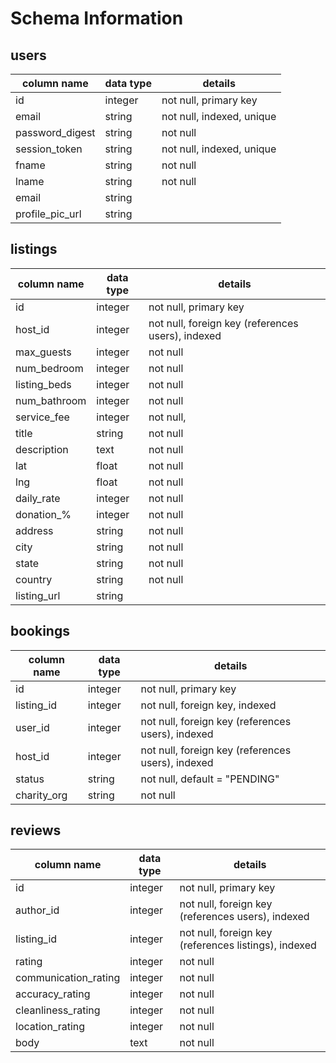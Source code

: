 # Schema Information

## users
column name     | data type | details
----------------|-----------|-----------------------
id              | integer   | not null, primary key
email        | string    | not null, indexed, unique
password_digest | string    | not null
session_token   | string    | not null, indexed, unique
fname           | string    | not null
lname           | string    | not null
email           | string    |
profile_pic_url | string    |

## listings
column name   | data type | details
--------------|-----------|-----------------------
id            | integer   | not null, primary key
host_id       | integer   | not null, foreign key (references users), indexed
max_guests       | integer   | not null
num_bedroom       | integer   | not null
listing_beds       | integer   | not null
num_bathroom       | integer   | not null
service_fee       | integer   | not null,
title         | string    | not null
description   | text      | not null
lat           | float     | not null
lng           | float     | not null
daily_rate    | integer   | not null
donation_%    | integer   | not null
address       | string    | not null
city          | string    | not null
state         | string    | not null
country       | string    | not null
listing_url   | string    |

## bookings
column name  | data type | details
-------------|-----------|-----------------------
id           | integer   | not null, primary key
listing_id   | integer   | not null, foreign key, indexed
user_id      | integer   | not null, foreign key (references users), indexed
host_id      | integer   | not null, foreign key (references users), indexed
status       | string    | not null, default = "PENDING"
charity_org  | string    | not null

## reviews
column name   | data type | details
--------------|-----------|-----------------------
id            | integer   | not null, primary key
author_id     | integer   | not null, foreign key (references users), indexed
listing_id    | integer   | not null, foreign key (references listings), indexed
rating        | integer   | not null
communication_rating        | integer   | not null
accuracy_rating        | integer   | not null
cleanliness_rating        | integer   | not null
location_rating        | integer   | not null
body          | text      | not null
